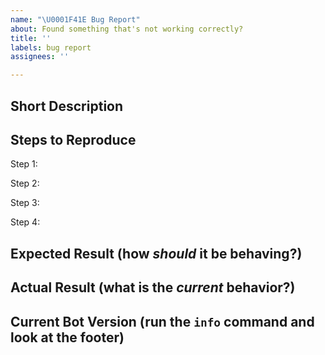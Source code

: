 ```yaml
---
name: "\U0001F41E Bug Report"
about: Found something that's not working correctly?
title: ''
labels: bug report
assignees: ''

---
```


## Short Description

## Steps to Reproduce

Step 1: 

Step 2: 

Step 3: 

Step 4: 

## Expected Result (how *should* it be behaving?)

## Actual Result (what is the *current* behavior?)

## Current Bot Version (run the `info` command and look at the footer)
